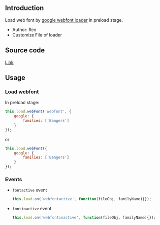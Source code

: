 ## Introduction

Load web font by [google webfont loader](https://github.com/typekit/webfontloader) in preload stage.

- Author: Rex
- Customize File of loader

## Source code

[Link](https://github.com/rexrainbow/phaser3-rex-notes/blob/master/plugins/webfontloader/webFontLoaderPlugin.js)

## Usage

### Load webfont

In preload stage:

```javascript
this.load.webFont('webfont', {
    google: {
        families: ['Bangers']
    }
});
```

or

```javascript
this.load.webFont({
    google: {
        families: ['Bangers']
    }
});
```

### Events

- `fontactive` event

    ```javascript
    this.load.on('webfontactive', function(fileObj, familyName){});
    ```

- `fontinactive` event

    ```javascript
    this.load.on('webfontinactive', function(fileObj, familyName){});
    ```
